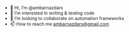 - 👋 Hi, I’m @ambarnazdars
- 👀 I’m interested in writing & testing code
- 💞️ I’m looking to collaborate on automation frameworks
- 📫 How to reach me ambarnazdars@gmail.com

<!---
ambarnazdars/ambarnazdars is a ✨ special ✨ repository because its `README.md` (this file) appears on your GitHub profile.
You can click the Preview link to take a look at your changes.
--->
